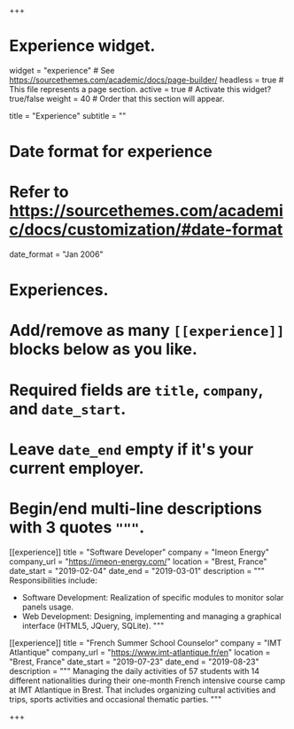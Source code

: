 +++
# Experience widget.
widget = "experience"  # See https://sourcethemes.com/academic/docs/page-builder/
headless = true  # This file represents a page section.
active = true  # Activate this widget? true/false
weight = 40  # Order that this section will appear.

title = "Experience"
subtitle = ""

# Date format for experience
#   Refer to https://sourcethemes.com/academic/docs/customization/#date-format
date_format = "Jan 2006"

# Experiences.
#   Add/remove as many `[[experience]]` blocks below as you like.
#   Required fields are `title`, `company`, and `date_start`.
#   Leave `date_end` empty if it's your current employer.
#   Begin/end multi-line descriptions with 3 quotes `"""`.
[[experience]]
  title = "Software Developer"
  company = "Imeon Energy"
  company_url = "https://imeon-energy.com/"
  location = "Brest, France"
  date_start = "2019-02-04"
  date_end = "2019-03-01"
  description = """
  Responsibilities include:
  
  * Software Development: Realization of specific modules to monitor solar panels usage.
  * Web Development: Designing, implementing and managing a graphical interface (HTML5, JQuery, SQLite).
  """

[[experience]]
  title = "French Summer School Counselor"
  company = "IMT Atlantique"
  company_url = "https://www.imt-atlantique.fr/en"
  location = "Brest, France"
  date_start = "2019-07-23"
  date_end = "2019-08-23"
  description = """
  Managing the daily activities of 57 students with 14 different nationalities during their one-month French intensive course camp at IMT Atlantique in Brest. That includes organizing cultural activities and trips, sports activities and occasional thematic parties.
  """


+++
